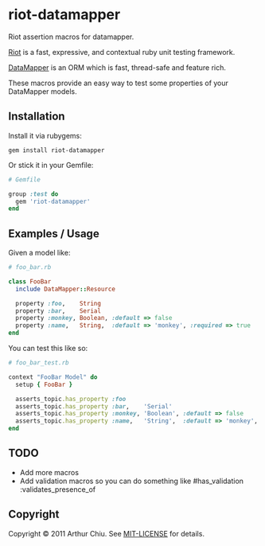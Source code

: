 # riot-datamapper #

Riot assertion macros for datamapper.

[Riot](https://github.com/thumblemonks/riot) is a fast, expressive, and contextual ruby unit testing framework.

[DataMapper](http://datamapper.org/) is an ORM which is fast, thread-safe and feature rich.

These macros provide an easy way to test some properties of your
DataMapper models.

## Installation ##

Install it via rubygems:

```
gem install riot-datamapper
```

Or stick it in your Gemfile:

```ruby
# Gemfile

group :test do
  gem 'riot-datamapper'
end
```

## Examples / Usage ##

Given a model like:

```ruby
# foo_bar.rb

class FooBar
  include DataMapper::Resource

  property :foo,    String
  property :bar,    Serial
  property :monkey, Boolean, :default => false
  property :name,   String,  :default => 'monkey', :required => true
end
```

You can test this like so:

```ruby
# foo_bar_test.rb

context "FooBar Model" do
  setup { FooBar }

  asserts_topic.has_property :foo
  asserts_topic.has_property :bar,    'Serial'
  asserts_topic.has_property :monkey, 'Boolean', :default => false
  asserts_topic.has_property :name,   'String',  :default => 'monkey', :required => true
end
```

## TODO ##

* Add more macros
* Add validation macros so you can do something like #has_validation :validates_presence_of

## Copyright

Copyright © 2011 Arthur Chiu. See [MIT-LICENSE](https://github.com/achiu/riot-datamapper/blob/master/MIT-LICENSE) for details.



